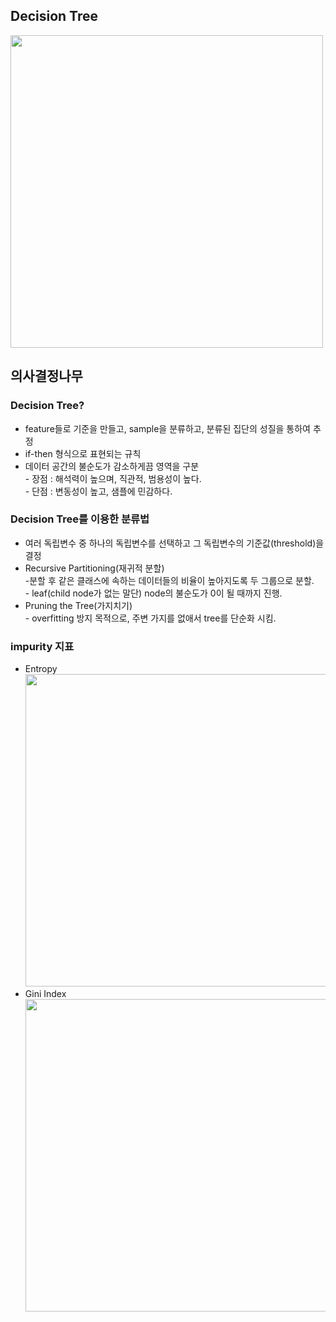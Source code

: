 ## Decision Tree
<img width="500" src="https://user-images.githubusercontent.com/89369520/143187086-59c5c881-0beb-4c0a-8370-94c69242a5ea.png">

## 의사결정나무
### Decision Tree?
- feature들로 기준을 만들고, sample을 분류하고, 분류된 집단의 성질을 통하여 추정
- if-then 형식으로 표현되는 규칙
- 데이터 공간의 불순도가 감소하게끔 영역을 구분
<br> - 장점 : 해석력이 높으며, 직관적, 범용성이 높다.
<br> - 단점 : 변동성이 높고, 샘플에 민감하다.

### Decision Tree를 이용한 분류법
- 여러 독립변수 중 하나의 독립변수를 선택하고 그 독립변수의 기준값(threshold)을 결정
- Recursive Partitioning(재귀적 분할)
<br>  -분할 후 같은 클래스에 속하는 데이터들의 비율이 높아지도록 두 그룹으로 분할.
<br> - leaf(child node가 없는 말단) node의 불순도가 0이 될 때까지 진행.
- Pruning the Tree(가지치기)
<br> - overfitting 방지 목적으로, 주변 가지를 없애서 tree를 단순화 시킴.

### impurity 지표
- Entropy
<br> <img width="500" src="https://user-images.githubusercontent.com/89369520/143189889-2e61c9a1-009d-475b-bdb3-5b5849d5beae.png">
- Gini Index
<br> <img width="500" src="https://user-images.githubusercontent.com/89369520/143190014-faf0e44b-32c7-418c-a5ed-ed49b4efdb29.png">
